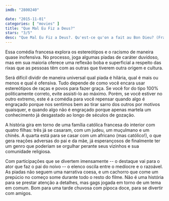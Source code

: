 ```yaml
---
imdb: "2800240"

date: "2015-11-01"
categories: [ "movies" ]
title: "Que Mal Eu Fiz a Deus?"
stars: "3/5"
desc: "Que Mal Eu Fiz a Deus?. Qu'est-ce qu'on a fait au Bon Dieu? (France, 2014). Dirigido por Philippe de Chauveron. Escrito por Philippe de Chauveron, Guy Laurent. Com Christian Clavier, Chantal Lauby, Ary Abittan, Medi Sadoun, Frédéric Chau, Noom Diawara, Frédérique Bel, Julia Piaton, Emilie Caen."
---
```

Essa comédia francesa explora os estereótipos e o racismo de maneira quase inofensiva. No processo, joga algumas piadas de caráter duvidoso, mas em sua maioria oferece uma reflexão boba e superficial a respeito das rixas que as pessoas têm com as outras que tiverem outra origem e cultura.

Será difícil dividir de maneira universal qual piada é hilária, qual é mais ou menos e qual é ofensiva. Tudo depende de como você encara usar estereótipos de raças e povos para fazer graça. Se você for do tipo 100% politicamente correto, evite assisti-lo ao máximo. Porém, se você estiver no outro extremo, este é a comédia para você repensar quando algo é engraçado porque nos sentimos bem ao tirar sarro dos outros por motivos quaisquer, e quando algo não é engraçado porque apenas martela um conhecimento já desgastado ao longo de séculos de gozação.

A história gira em torno de uma família católica francesa do interior com quatro filhas: três já se casaram, com um judeu, um muçulmano e um chinês. A quarta está para se casar com um africano (mas católico!), o que gera reações adversas do pai e da mãe, já esperançosos de finalmente ter um genro que poderiam se orgulhar perante seus vizinhos e sua comunidade religiosa.

Com participações que se divertem imensamente -- o destaque vai para o ator que faz o pai do noivo -- o elenco oscila entre o medíocre e o razoável. As piadas não seguem uma narrativa coesa, e um cachorro que come um prepúcio no começo some durante todo o resto do filme. Não é uma história para se prestar atenção a detalhes, mas gags jogada em torno de um tema em comum. Bom para uma tarde chuvosa com pipoca doce, para se divertir com amigos.
